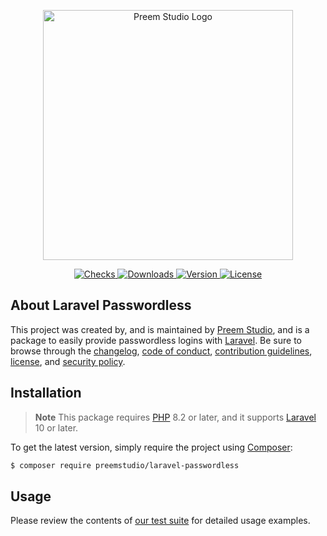 <p align="center">
    <a href="https://preem.studio" target="_blank">
        <img src="https://raw.githubusercontent.com/PreemStudio/assets/main/logo-text.svg" width="400" alt="Preem Studio Logo" />
    </a>
</p>

<p align="center">
    <a href="https://github.com/PreemStudio/laravel-passwordless/actions">
        <img src="https://badge.sh/github/check-runs/PreemStudio/laravel-passwordless" alt="Checks" />
    </a>
    <a href="https://packagist.org/packages/preemstudio/laravel-passwordless">
        <img src="https://badge.sh/packagist/downloads/PreemStudio/laravel-passwordless" alt="Downloads" />
    </a>
    <a href="https://packagist.org/packages/preemstudio/laravel-passwordless">
        <img src="https://badge.sh/packagist/version/PreemStudio/laravel-passwordless" alt="Version" />
    </a>
    <a href="https://packagist.org/packages/preemstudio/laravel-passwordless">
        <img src="https://badge.sh/packagist/license/PreemStudio/laravel-passwordless" alt="License" />
    </a>
</p>

## About Laravel Passwordless

This project was created by, and is maintained by [Preem Studio](https://github.com/PreemStudio), and is a package to easily provide passwordless logins with [Laravel](https://laravel.com/). Be sure to browse through the [changelog](CHANGELOG.md), [code of conduct](.github/CODE_OF_CONDUCT.md), [contribution guidelines](.github/CONTRIBUTING.md), [license](LICENSE), and [security policy](.github/SECURITY.md).

## Installation

> **Note**
> This package requires [PHP](https://www.php.net/) 8.2 or later, and it supports [Laravel](https://laravel.com/) 10 or later.

To get the latest version, simply require the project using [Composer](https://getcomposer.org/):

```bash
$ composer require preemstudio/laravel-passwordless
```

## Usage

Please review the contents of [our test suite](/tests) for detailed usage examples.
